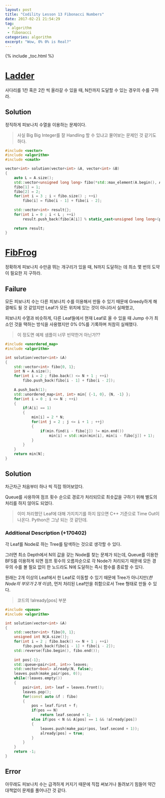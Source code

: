 ```yaml
---
layout: post
title: "Codility Lesson 13 Fibonacci Numbers"
date: 2017-02-21 21:54:29
tag:
 - algorithm
 - fibonacci
categories: algorithm
excerpt: "Wow, 0% 0% is Real?"
---
```

{% include _toc.html %}

# [Ladder](https://codility.com/programmers/lessons/13-fibonacci_numbers/ladder/)

사다리를 1칸 혹은 2칸 씩 올라갈 수 있을 때, N칸까지 도달할 수 있는 경우의 수를 구하라.

## Solution

정직하게 피보나치 수열을 이용하는 문제이다.

> 사실 Big Big Integer를 잘 Handling 할 수 있냐고 물어보는 문제인 것 같기도 하다.

```c++
#include <vector>
#include <algorithm>
#include <cmath>

vector<int> solution(vector<int> &A, vector<int> &B) 
{
    auto L = A.size();    
    std::vector<unsigned long long> fibo(*std::max_element(A.begin(), A.end()) + 1, 0);
    fibo[1] = 1;
    fibo[2] = 2;
    for(int i = 3 ; i < fibo.size() ; ++i)
        fibo[i] = fibo[i - 1] + fibo[i - 2];
    
    std::vector<int> result{};
    for(int i = 0 ; i < L ; ++i)
        result.push_back(fibo[A[i]] % static_cast<unsigned long long>(pow(2, B[i])));
    
    return result;
}
```



# [FibFrog](https://codility.com/programmers/lessons/13-fibonacci_numbers/fib_frog/)

정확하게 피보나치 수만큼 뛰는 개구리가 있을 때, N까지 도달하는 데 최소 몇 번의 도약이 필요한 지 구하라.

## Failure

모든 피보나치 수는 다른 피보나치 수를 이용해서 만들 수 있기 때문에 Greedy하게 해결해도 될 것 같았지만 Leaf가 모든 위치에 있는 것이 아니라서 실패했고,

피보나치 수열과 비슷하게, 다른 Leaf들에서 현재 Leaf로 올 수 있을 때 Jump 수가 최소인 것을 택하는 방식을 사용했지만 0% 0%를 기록하며 처참히 실패했다.

> 이 정도면 예제 샘플이 너무 빈약한거 아닌가??

```c++
#include <unordered_map>
#include <algorithm>

int solution(vector<int> &A) 
{
    std::vector<int> fibo{0, 1};
    int N = A.size();
    for(int i = 2 ; fibo.back() <= N + 1 ; ++i)
        fibo.push_back(fibo[i - 1] + fibo[i - 2]);
    
    A.push_back(1);
    std::unordered_map<int, int> min{ {-1, 0}, {N, -1} };
    for(int i = 0 ; i <= N ; ++i)
    {
        if(A[i] == 1)
        {
            min[i] = 2 * N;
            for(int j = 2 ; j <= i + 1 ; ++j)
            {   
                if(min.find(i - fibo[j]) != min.end())
                    min[i] = std::min(min[i], min[i - fibo[j]] + 1);
            }
        }
    }
    return min[N];
}
```



## Solution

차근차근 처음부터 하나 씩 직접 뛰어보았다.

Queue를 사용하여 점프 횟수 순으로 경로가 처리되므로 최솟값을 구하기 위해 별도의 처리를 하지 않아도 되었다.

> 이미 처리했던 Leaf에 대해 가지치기를 하지 않으면 C++ 기준으로 Time Out이 나온다. Python은 그냥 되는 것 같던데.

### Additional Description (+170402)

각 Leaf를 Node로 하는 Tree를 탐색하는 것으로 생각할 수 있다. 

그러면 최소 Depth에서 N의 값을 갖는 Node를 찾는 문제가 되는데,  Queue를 이용한 BFS를 이용하게 되면 점프 횟수의 오름차순으로 각 Node가 처리되기 때문에 모든 경우의 수를 볼 필요 없이 한 노드라도 N에 도달하는 즉시 함수를 종료할 수 있다.

원래는 2개 이상의 Leaf에서 한 Leaf로 이동할 수 있기 때문에 Tree가 아니지만(*한 Node의 부모가 2개 이상*), 먼저 처리된 Leaf만을 취함으로서 Tree 형태로 만들 수 있다.

> 코드의 !already[pos] 부분

```c++
#include <queue>
#include <algorithm>

int solution(vector<int> &A) 
{
    std::vector<int> fibo{0, 1};
    unsigned int N{A.size()};
    for(int i = 2 ; fibo.back() <= N + 1 ; ++i)
        fibo.push_back(fibo[i - 1] + fibo[i - 2]);
    std::reverse(fibo.begin(), fibo.end());
    
    int pos{-1};
    std::queue<pair<int, int>> leaves;
    std::vector<bool> already(N, false);
    leaves.push(make_pair(pos, 0));
    while(!leaves.empty())
    {
        pair<int, int> leaf = leaves.front();
        leaves.pop();
        for(const auto &f : fibo)
        {
            pos = leaf.first + f;
            if(pos == N)
                return leaf.second + 1;
            else if(pos < N && A[pos] == 1 && !already[pos])
            {
                leaves.push(make_pair(pos, leaf.second + 1));
                already[pos] = true;
            }
        }
    }
    return -1;
}
```

## Error

아무래도 피보나치 수는 급격하게 커지기 때문에 직접 써보거나 돌려보기 힘들어 약간 대책없이 문제를 풀어나간 것 같다.